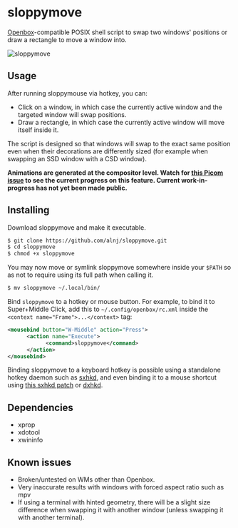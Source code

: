 # sloppymove
[Openbox](https://github.com/danakj/openbox)-compatible POSIX shell script to swap two windows' positions or draw a rectangle to move a window into.

![sloppymove](sloppygif.gif)

## Usage

After running sloppymouse via hotkey, you can:

* Click on a window, in which case the currently active window and the targeted window will swap positions.
* Draw a rectangle, in which case the currently active window will move itself inside it.

The script is designed so that windows will swap to the exact same position even when their decorations are differently sized (for example when swapping an SSD window with a CSD window).

**Animations are generated at the compositor level. Watch for [this Picom issue](https://github.com/yshui/picom/issues/217) to see the current progress on this feature. Current work-in-progress has not yet been made public.**


## Installing

Download sloppymove and make it executable.

```sh
$ git clone https://github.com/alnj/sloppymove.git
$ cd sloppymove
$ chmod +x sloppymove
```

You may now move or symlink sloppymove somewhere inside your `$PATH` so as not to require using its full path when calling it.

```sh
$ mv sloppymove ~/.local/bin/
```

Bind `sloppymove` to a hotkey or mouse button. For example, to bind it to Super+Middle Click, add this to `~/.config/openbox/rc.xml` inside the ` <context name="Frame">...</context>` tag:
```xml
<mousebind button="W-Middle" action="Press">
      <action name="Execute">
            <command>sloppymove</command>
      </action>
</mousebind>
```
Binding sloppymove to a keyboard hotkey is possible using a standalone hotkey daemon such as [sxhkd](https://github.com/baskerville/sxhkd), and even binding it to a mouse shortcut using [this sxhkd patch](https://github.com/periish/patches/tree/master/sxhkd) or [dxhkd](https://github.com/dakyskye/dxhd).


## Dependencies

* xprop
* xdotool
* xwininfo


## Known issues

* Broken/untested on WMs other than Openbox.
* Very inaccurate results with windows with forced aspect ratio such as mpv
* If using a terminal with hinted geometry, there will be a slight size difference when swapping it with another window (unless swapping it with another terminal).
